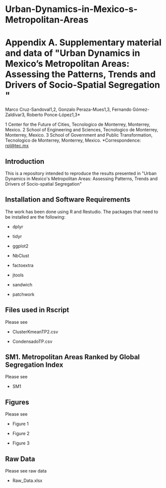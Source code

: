 # Urban-Dynamics-in-Mexico-s-Metropolitan-Areas
# Appendix A. Supplementary material and data of "Urban Dynamics in Mexico’s Metropolitan Areas: Assessing the Patterns, Trends and Drivers of Socio-Spatial Segregation "
Marco Cruz-Sandoval1,2, Gonzalo Peraza-Mues1,3, Fernando Gómez-Zaldívar3, Roberto Ponce-López1,3*

1 Center for the Future of Cities, Tecnologico de Monterrey, Monterrey, Mexico. 
2 School of Engineering and Sciences, Tecnologico de Monterrey, Monterrey, Mexico. 
3 School of Government and Public Transformation, Tecnologico de Monterrey, Monterrey, Mexico. 
*Correspondence:  rpl@tec.mx

## Introduction
This is a repository intended to reproduce the results presented in "Urban Dynamics in Mexico's Metropolitan Areas: Assessing Patterns, Trends and Drivers of Socio-spatial Segregation"

## Installation and Software Requirements
The work has been done using R and Restudio. The packages that need to be installed are the following:

<ul> <li>dplyr  </li></ul>
<ul> <li> tidyr  </li></ul>
<ul> <li> ggplot2  </li></ul>
<ul> <li> NbClust  </li></ul>
<ul> <li> factoextra  </li></ul>
<ul> <li> jtools  </li></ul>
<ul> <li> sandwich  </li></ul>
<ul> <li> patchwork  </li></ul>

## Files used in Rscript
Please see 

<ul> <li> ClusterKmeanTP2.csv </li></ul>
<ul> <li> CondensadoTP.csv   </li></ul>

## SM1. Metropolitan Areas Ranked by Global Segregation Index
Please see 
<ul> <li>  SM1 </li></ul>

## Figures 
Please see

<ul> <li> Figure 1 </li></ul>
<ul> <li> Figure 2 </li></ul>
<ul> <li> Figure 3 </li></ul>
 
## Raw Data

Please see raw data 
<ul> <li> Raw_Data.xlsx </li></ul>
